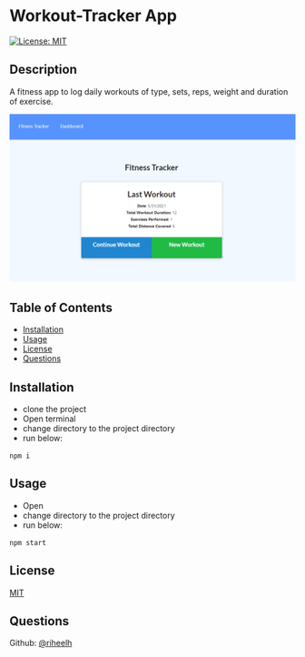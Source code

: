 # Workout-Tracker App
[![License: MIT](https://img.shields.io/badge/License-MIT-yellow.svg)](https://opensource.org/licenses/MIT)

## Description  
A fitness app to log daily workouts of type, sets, reps, weight and duration of exercise.


![screen01](./assets/screen01.PNG)


## Table of Contents

- [Installation](#Installation)<br>
- [Usage](#Usage)<br>
- [License](#License)<br>
- [Questions](#Questions)


## Installation  
- clone the project
- Open terminal
- change directory to the project directory
- run below: <br>
```
npm i
```
## Usage 
- Open
- change directory to the project directory
- run below: <br>
```
npm start
```
## License

[MIT](https://opensource.org/licenses/MIT)


## Questions
Github: [@riheelh](www.github.com/riheelh) <br>
